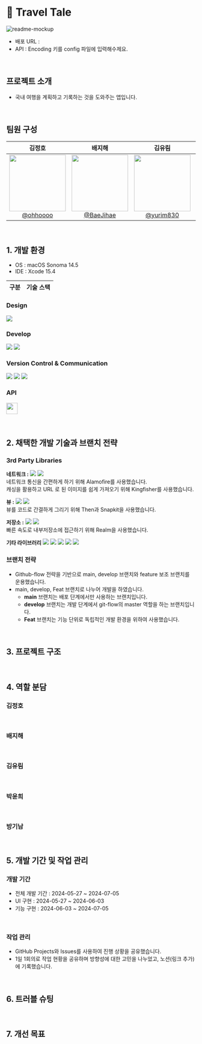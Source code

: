 # 📖 Travel Tale

![readme-mockup](https://github.com/TEAM-OMG-iOS/TravelTale/assets/157277372/8e6b5b40-75b7-413e-b6fb-b2ae1a784300)


- 배포 URL : 
- API : Encoding 키를 config 파일에 입력해수제요.

<br>

## 프로젝트 소개

- 국내 여행을 계획하고 기록하는 것을 도와주는 앱입니다.

<br>

## 팀원 구성

<div align="center">

| **김정호** | **배지해** | **김유림** | **박윤희** | **방기남** |
| :------: |  :------: | :------: | :------: | :------: |
| [<img src="https://github.com/TEAM-OMG-iOS/TravelTale/assets/157277372/1a94246c-426b-44a7-bf9d-d763563f23df" height=150 width=150> <br/> @ohhoooo](https://github.com/ohhoooo) | [<img src="https://github.com/TEAM-OMG-iOS/TravelTale/assets/157277372/5e36e982-472b-45b3-a228-6da7ead20a4a" height=150 width=150> <br/> @BaeJihae](https://github.com/BaeJihae) | [<img src="https://github.com/TEAM-OMG-iOS/TravelTale/assets/157277372/f47cc3ad-0bd3-4805-bd44-16e3df0af7c7" height=150 width=150> <br/> @yurim830](https://github.com/yurim830) | [<img src="https://github.com/TEAM-OMG-iOS/TravelTale/assets/157277372/42f22024-e637-41a9-974e-993db08e4f5b" height=150 width=150> <br/> @yoon3208](https://github.com/yoon3208) | [<img src="https://github.com/TEAM-OMG-iOS/TravelTale/assets/157277372/821c54a1-49a6-4fda-a16c-06ee42755185" height=150 width=150> <br/> @Bread-kn72](https://github.com/Bread-kn72) |

</div>

<br>

## 1. 개발 환경
- OS : macOS Sonoma 14.5
- IDE : Xcode 15.4

| **구분** | **기술 스택** |
| :-----: | :--------: |


### Design
<img src="https://img.shields.io/badge/figma-%23F24E1E.svg?style=for-the-badge&logo=figma&logoColor=white">

### Develop
<div>
  <img src="https://img.shields.io/badge/Swift-F05138?style=for-the-badge&logo=Swift&logoColor=white">
  <img src="https://img.shields.io/badge/uikit-2396F3?style=for-the-badge&logo=Swift&logoColor=white">
</div>

### Version Control & Communication
<div>
  <img src="https://img.shields.io/badge/Github-181717?style=for-the-badge&logo=Github&logoColor=white">  
  <img src="https://img.shields.io/badge/Git-F05032?style=for-the-badge&logo=git&logoColor=white"> 
  <img src="https://img.shields.io/badge/Slack-4A154B?style=for-the-badge&logo=slack&logoColor=white">  
</div>

### API
[<img src="https://github.com/TEAM-OMG-iOS/TravelTale/assets/157277372/5f5c41a9-f435-4ae0-bc78-c8a271ba2d5c" height="30">](https://api.visitkorea.or.kr/#/)


<br>

## 2. 채택한 개발 기술과 브랜치 전략

### 3rd Party Libraries

**네트워크 :**
[<img src="https://shields.io/badge/Alamofire-gray?&style=flat">](https://github.com/Alamofire/Alamofire)
[<img src="https://shields.io/badge/Kingfisher-gray?&style=flat">](https://github.com/onevcat/Kingfisher)
<br>
네트워크 통신을 간편하게 하기 위해 Alamofire를 사용했습니다. <br>
캐싱을 활용하고 URL 로 된 이미지를 쉽게 가져오기 위해 Kingfisher를 사용했습니다.
<br>

**뷰 :**
[<img src="https://shields.io/badge/Then-gray?&style=flat">](https://github.com/devxoul/Then)
[<img src="https://shields.io/badge/Snapkit-gray?&style=flat">](https://github.com/SnapKit/SnapKit)
<br>
뷰를 코드로 간결하게 그리기 위해 Then과 Snapkit을 사용했습니다.
<br>

**저장소 :**
[<img src="https://shields.io/badge/Realm-gray?&style=flat">](https://github.com/realm/realm-swift)
[<img src="https://shields.io/badge/RealmDatabase-gray?&style=flat">](https://github.com/realm/realm-swift)
<br>
빠른 속도로 내부저장소에 접근하기 위해 Realm을 사용했습니다.
<br>

**기타 라이브러리**
[<img src="https://shields.io/badge/FloatingPanel-gray?&style=flat">](https://github.com/scenee/FloatingPanel)
[<img src="https://shields.io/badge/XLPagerStrip-gray?&style=flat">](https://github.com/xmartlabs/XLPagerTabStrip)
[<img src="https://shields.io/badge/FXPageControl-gray?&style=flat">](https://github.com/nicklockwood/FXPageControl)
[<img src="https://shields.io/badge/HorizonCalendar-gray?&style=flat">](https://github.com/airbnb/HorizonCalendar)
[<img src="https://shields.io/badge/IQKeyboardManager-gray?&style=flat">](https://github.com/hackiftekhar/IQKeyboardManager)


### 브랜치 전략
- Github-flow 전략을 기반으로 main, develop 브랜치와 feature 보조 브랜치를 운용했습니다.
- main, develop, Feat 브랜치로 나누어 개발을 하였습니다.
    - **main** 브랜치는 배포 단계에서만 사용하는 브랜치입니다.
    - **develop** 브랜치는 개발 단계에서 git-flow의 master 역할을 하는 브랜치입니다.
    - **Feat** 브랜치는 기능 단위로 독립적인 개발 환경을 위하여 사용했습니다.

<br>

## 3. 프로젝트 구조



<br>

## 4. 역할 분담

### 김정호


<br>
    
### 배지해


<br>

### 김유림


<br>

### 박윤희

<br>

### 방기남
    
<br>

## 5. 개발 기간 및 작업 관리

### 개발 기간

- 전체 개발 기간 : 2024-05-27 ~ 2024-07-05
- UI 구현 : 2024-05-27 ~ 2024-06-03
- 기능 구현 : 2024-06-03 ~ 2024-07-05

<br>

### 작업 관리

- GitHub Projects와 Issues를 사용하여 진행 상황을 공유했습니다.
- 1일 1회의로 작업 현황을 공유하며 방향성에 대한 고민을 나누었고, 노션(링크 추가)에 기록했습니다.

<br>



## 6. 트러블 슈팅


<br>

## 7. 개선 목표

    
    
<br>
